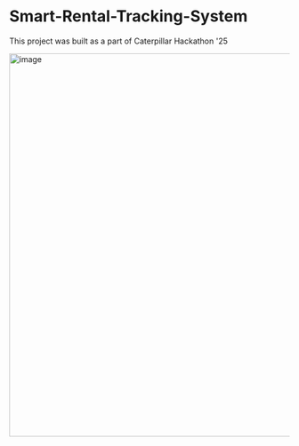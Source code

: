 # Smart-Rental-Tracking-System
This project was built as a part of Caterpillar Hackathon '25

<img width="1641" height="690" alt="image" src="https://github.com/user-attachments/assets/b10726e4-8e60-41e2-a65f-8632b9ce37af" />
